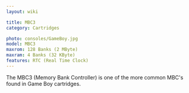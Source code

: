 ```yaml
---
layout: wiki

title: MBC3
category: Cartridges

photo: consoles/GameBoy.jpg
model: MBC3
maxrom: 128 Banks (2 MByte)
maxram: 4 Banks (32 KByte)
features: RTC (Real Time Clock)
---
```

The MBC3 (Memory Bank Controller) is one of the more common MBC's found in Game Boy cartridges.